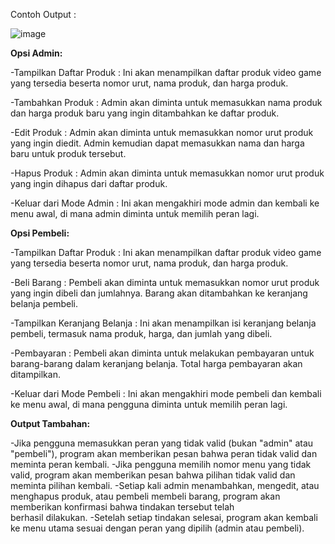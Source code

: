 Contoh Output : 

![image](https://github.com/lintangbhskr/Postest_2/assets/143193920/aafd5717-d20f-4bdc-889f-da5bed5c306d)

**Opsi Admin:**

-Tampilkan Daftar Produk :
Ini akan menampilkan daftar produk video game yang tersedia beserta nomor urut, nama produk, dan harga produk.

-Tambahkan Produk :
Admin akan diminta untuk memasukkan nama produk dan harga produk baru yang ingin ditambahkan ke daftar produk.

-Edit Produk :
Admin akan diminta untuk memasukkan nomor urut produk yang ingin diedit.
Admin kemudian dapat memasukkan nama dan harga baru untuk produk tersebut.

-Hapus Produk :
Admin akan diminta untuk memasukkan nomor urut produk yang ingin dihapus dari daftar produk.

-Keluar dari Mode Admin :
Ini akan mengakhiri mode admin dan kembali ke menu awal, di mana admin diminta untuk memilih peran lagi.

**Opsi Pembeli:**

-Tampilkan Daftar Produk :
Ini akan menampilkan daftar produk video game yang tersedia beserta nomor urut, nama produk, dan harga produk.

-Beli Barang :
Pembeli akan diminta untuk memasukkan nomor urut produk yang ingin dibeli dan jumlahnya.
Barang akan ditambahkan ke keranjang belanja pembeli.

-Tampilkan Keranjang Belanja :
Ini akan menampilkan isi keranjang belanja pembeli, termasuk nama produk, harga, dan jumlah yang dibeli.

-Pembayaran :
Pembeli akan diminta untuk melakukan pembayaran untuk barang-barang dalam keranjang belanja.
Total harga pembayaran akan ditampilkan.

-Keluar dari Mode Pembeli :
Ini akan mengakhiri mode pembeli dan kembali ke menu awal, di mana pengguna diminta untuk memilih peran lagi.

**Output Tambahan:**

-Jika pengguna memasukkan peran yang tidak valid (bukan "admin" atau "pembeli"), program akan memberikan pesan bahwa peran tidak valid dan meminta peran kembali.
-Jika pengguna memilih nomor menu yang tidak valid, program akan memberikan pesan bahwa pilihan tidak valid dan meminta pilihan kembali.
-Setiap kali admin menambahkan, mengedit, atau menghapus produk, atau pembeli membeli barang, program akan memberikan konfirmasi bahwa tindakan tersebut telah   
 berhasil dilakukan.
-Setelah setiap tindakan selesai, program akan kembali ke menu utama sesuai dengan peran yang dipilih (admin atau pembeli).
